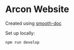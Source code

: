 # Arcon Website

Created using [smooth-doc](https://github.com/gregberge/smooth-doc)

Set up locally:
```bash
npm run develop
```